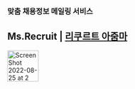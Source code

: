 ### 맞춤 채용정보 메일링 서비스

## Ms.Recruit | [리쿠르트 아줌마]()

<img width="70" alt="Screen Shot 2022-08-25 at 2 07 10 PM" src="https://user-images.githubusercontent.com/76654131/186579609-5bd22b38-cd7d-422d-859f-51d3555bfe04.png">  
